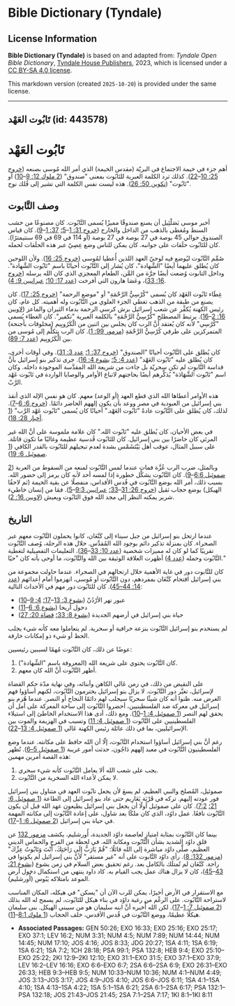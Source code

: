 # Bible Dictionary (Tyndale)

## License Information

**Bible Dictionary (Tyndale)** is based on and adapted from: _Tyndale Open Bible Dictionary_, [Tyndale House Publishers](https://tyndaleopenresources.com/), 2023, which is licensed under a [CC BY-SA 4.0 license](https://creativecommons.org/licenses/by-sa/4.0/legalcode.en).

This markdown version (created `2025-10-20`) is provided under the same license.



--------------------------------

## تَابُوت العَهْد (id: 443578)

تَابُوت العَهْد
===============

أهم جزء في خيمة الاجتماع في البريّة (مقدس الخيمة) الذي أمر الله مُوسى بصنعه ([خروج 25: 10](https://ref.ly/Exod25:10-Exod25:22)–[22](https://ref.ly/Exod25:10-Exod25:22)). كذلك ترد الكلمة العبرية للتَابُوت بمعنى "صندوق" ([2 ملوك 12: 9](https://ref.ly/2Kgs12:9-2Kgs12:10)–[10](https://ref.ly/2Kgs12:9-2Kgs12:10)) أو "تَابُوت" ([تكوين 50: 26](https://ref.ly/Gen50:26)). هذه ليست نفس الكلمة التي تشير إلى فُلك نوح.

وصف التَّابوت
-------------

أخبر موسى بَصَلْئِيل أن يصنع صندوقًا مميزًا يُسمى التَّابُوت. كان مصنوعًا من خشب السنط ومُغطى بالذهب من الداخل والخارج ([خروج 31: 1](https://ref.ly/Exod31:1-Exod31:5)–[5؛](https://ref.ly/Exod31:1-Exod31:5) [37: 1](https://ref.ly/Exod37:1-Exod37:9)–[9](https://ref.ly/Exod37:1-Exod37:9)). كان قياس الصندوق حوالي 45 بوصة في 27 بوصة في 27 بوصة (أو 114 في 69 في 69 سنتيمترًا). كان للتَابُوت حلَقات على جوانبه. كان يمكن للناس وضع عِصِيّ عبر هذه الحلَقات لحمله.

صُمِّم التَّابُوت ليُوضع فيه لوحيّ العهد اللذين أُعطيا لمُوسى ([خروج 25: 16](https://ref.ly/Exod25:16)). ولأن اللوحين كان يُطلق عليهما أيضًا "الشَّهادة"، كان يُشار إلى التَّابُوت أحيانًا باسم "تَابُوت الشَّهادة". وداخل التابوت وُضعت أيضًا جرَّة من المَّن، الطعام المعجزي الذي كان الله يرسله ([خروج 16: 33](https://ref.ly/Exod16:33))، وعَصَا هارون التي أفرخت ([عدد 17: 10؛](https://ref.ly/Num17:10) [عبرانيين 9: 4](https://ref.ly/Heb9:4)).

غِطَاء تَابُوت العَهْد كان يُسمى "كُرْسِيُّ الرَّحْمَةِ" أو "موضع الرحمة" ([خروج 25: 17](https://ref.ly/Exod25:17)). كان يصنع من طبقة من الذهب تغطي الجزء العلوي من التَّابُوت وله أهميته. كل عام، كان رئيس الكهنة يُكفِّر عن شعب إسرائيل برش كرسي الرحمة بدماء الثيران والماعز ([لاويين 16: 2](https://ref.ly/Lev16:2-Lev16:16)–[16](https://ref.ly/Lev16:2-Lev16:16)). يرتبط المصطلح "كُرْسِيُّ الرَّحْمَةِ" بالكلمة العبرية "تكفير". كان الغطاء يُسمى "كُرْسِي" لأنه كان يُعتقد أنَّ الرب كان يجلس بين اثنين من الْكَرُوبِيم (مخلوقات بأجنحة) المتمركزين على طرفي كُرْسِيُّ الرَّحْمَةِ ([مزمور 99: 1](https://ref.ly/Ps99:1)). كان الرب يتكلَّم إلى مُوسى من بين الْكَرُوبِيم ([عدد 7: 89](https://ref.ly/Num7:89)).

كان يُطلق على التَّابُوت أحيانًا "الصندوق" ([خروج 37: 1؛](https://ref.ly/Exod37:1) [عدد 3: 31](https://ref.ly/Num3:31)). وفي أوقات أخرى، كان يُطلق عليه "تَابُوت العَهْد" ([عدد 4: 5؛](https://ref.ly/Num4:5) [يشوع 4: 16](https://ref.ly/Josh4:16)). جرى تذكير بنو إسرائيل بأنَّ قداسة التَّابوت لم تكن سحريّة بل جاءت من شريعة الله المقدَّسة الموجودة داخله. وكان اسم "تَابُوت ٱلشَّهَادَة" يُذكِّرهم أيضًا بحاجتهم لاتباع الأوامر والوصايا الواردة في تَابُوت عَهْد الرَّبّ.

هذه الأوامر أعطاها الله الذي قطع العهد (أو الوعد) معهم. كان هو نفس الإله الذي أنقذ بني إسرائيل من العبودية في مصر ووعد بأن يكون إلههم الحاضر دائمًا. ([خروج 6: 6](https://ref.ly/Exod6:6-Exod6:7)–[7](https://ref.ly/Exod6:6-Exod6:7)). لذلك، كان يُطلق على التَّابُوت عادةً "تَابُوت العَهْد." أحيانًا كان يُسمى "تَابُوت عَهْد الرَّب" ([1 أخبار 28: 18](https://ref.ly/1Chr28:18)).

في بعض الأحيان، كان يُطلق عليه "تَابُوت الله." كان علامة ملموسة على أنَّ الله غير المرئي كان حاضرًا بين بني إسرائيل. كان للتَابُوت قُدسية عظيمة وغالبًا ما تكون قاتلة. على سبيل المثال، عوقب أهل بَيْتَشَمْس بشدة لعدم تبجيلهم للتَابُوت بالقدر الكافي ([1 صموئيل 6: 19](https://ref.ly/1Sam6:19)).

وبالمثل، ضرب الرب عُزَّة فمات عندما لمس التَّابُوت لمنعه من السقوط من العربة ([2 صموئيل 6:6](https://ref.ly/2Sam6:6-2Sam6:9)–[9](https://ref.ly/2Sam6:6-2Sam6:9)). كان التَّابُوت يشكِّل خطورة إذا لمسه أحد لأنه كان يرمز إلى حضور الله. بسبب ذلك، أمر الله بوضع التَّابُوت في قُدس الأقداس، منفصلًا عن بقية الخيمة (ثم لاحقُا الهيكل) بوضع حجاب ثقيل ([خروج 26: 31](https://ref.ly/Exod26:31-Exod26:33)–[33؛](https://ref.ly/Exod26:31-Exod26:33) [عبرانيين 9:3](https://ref.ly/Heb9:3-Heb9:5)–[5](https://ref.ly/Heb9:3-Heb9:5)). فمَا من إنسان خاطيء شرير يمكنه النظر إلى مجد الله فوق التَابُوت ويعيش ([لاويين 16: 2](https://ref.ly/Lev16:2)).

التاريخ
-------

عندما ارتحل بنو إسرائيل من جبل سيناء إلى كَنْعَان، كانوا يحملون التَّابُوت معهم عبر الصحراء. كان بمنزلة تذكير دائم بوجود الله المُقدَّس. خلال هذه الرحلة، وُصف التَّابُوت تقريبًا كما لو كان له مميزات شخصية ([عدد 10: 33](https://ref.ly/Num10:33-Num10:36)–[36](https://ref.ly/Num10:33-Num10:36)). التعليمات التفصيلية لتغطية التَّابُوت وحمله ([عدد 4](https://ref.ly/Num4:1-Num4:49)) أظهرت العلاقة الوثيقة بين الله والتَّابُوت، ما أوحى بأنه كان "حيًا."

كان للتَّابوت دور في غاية الأهمية خلال ارتحالهم في الصحراء. عندما حاولت مجموعة من بني إسرائيل اقتحام كَنْعَان بمفردهم، دون التَّابُوت أو مُوسى، انهزموا أمام أعدائهم ([عدد 14: 44–45](https://ref.ly/Num14:44)). كان للتَابُوت دور مهم في الأحداث التالية:

* عبور نهر الأرْدُنّ ([يشوع 3: 13](https://ref.ly/Josh3:13-Josh3:17)–[17؛](https://ref.ly/Josh3:13-Josh3:17) [4: 9](https://ref.ly/Josh4:9-Josh4:10)–[10](https://ref.ly/Josh4:9-Josh4:10))
* دخول أريحا ([يشوع 6: 6](https://ref.ly/Josh6:6-Josh6:11)–[11](https://ref.ly/Josh6:6-Josh6:11))
* حياة بني إسرائيل في أرضهم الجديدة ([يشوع 8: 33؛](https://ref.ly/Josh8:33) [قضاة 20: 27](https://ref.ly/Judg20:27))

لم يستخدم بنو إسرائيل التَّابُوت بنزعة خرافية أو سحرية. لم يتعاملوا معه كأنه شيء يجلب الحظ أو شيء ذو إمكانات خارقة.

عوضًا عن ذلك، كان التَّابُوت مُهمًا لسببين رئيسيين:

1. كان التَّابُوت يحتوي على شريعة الله (المعروفة باسم "الشِّهادة").
2. أظهر التَّابُوت أنَّ الله كان معهم.

على النقيض من ذلك، في زمن عَالي الكاهن وأبنائه، وفي نهاية مدّة حكم القضاة لإسرائيل، تغيَّر دور التَّابُوت. لا يزال بنو إسرائيل يحترمون التَّابُوت، لكنهم أساؤوا فهم الغرض منه. ظنوا أنه كان شيئًا سحريًا سيجلب لهم دائمًا النجاح أو النصر. عندما هُزم بنو إسرائيل في معركة ضد الفلسطينيين، أحضروا التَّابُوت إلى ساحة المعركة على أمل أن يحقق لهم النصر ([1 صموئيل 4: 1](https://ref.ly/1Sam4:1-1Sam4:10)–[10](https://ref.ly/1Sam4:1-1Sam4:10)). ومع ذلك، أدى هذا الاستخدام الخاطئ إلى استيلاء الفلسطينيين على التَّابُوت ([1 صموئيل 4: 11](https://ref.ly/1Sam4:11)) وتسبب في الهزيمة والموت بين الإسرائيليين، بما في ذلك عائلة رئيس الكهنة عَالي ([1 صموئيل 4: 13](https://ref.ly/1Sam4:13-1Sam4:22)–[22](https://ref.ly/1Sam4:13-1Sam4:22)).

رغم أنَّ بني إسرائيل أساؤوا استخدام التَّابُوت، إلّا أن الله حافظ على مكانته. عندما وضع الفلسطينيون التَّابُوت في معبد إلههم دَاجُون، حدثت أمور غريبة ([1 صموئيل 5–6](https://ref.ly/1Sam5:1-1Sam6:21)). تُظهر هذه القصة أمرين مهمين:

1. يجب على شعب الله ألا يعامل التَّابُوت كأنه شيء سحري.
2. لا يمكن لأعداء الله السخرية من التَّابُوت.

صموئيل، المُصلح والنبي العظيم، لم يسعَ لأن يجعل تابُوت العهد في متناول بني إسرائيل فور عودته إليهم. تركه في قَرْيَة يَعَارِيم حتى عاد بنو إسرائيل إلى الطاعة ([1 صموئيل 6: 21؛](https://ref.ly/1Sam6:21) [7:2](https://ref.ly/1Sam7:2)). كان على صموئيل أولًا أن يجعل بني إسرائيل يطيعون عهد الله قبل أن يكون التَّابُوت نافعًا. عمل داوُد، الذي كان ملكًا بعد شاول، على إعادة التَّابُوت إلى مكانته المهمة في حياة بني إسرائيل ([2 صموئيل 6: 1](https://ref.ly/2Sam6:1-2Sam6:17)–[17](https://ref.ly/2Sam6:1-2Sam6:17)).

بينما كان التَّابُوت بمثابة امتيازٍ لعاصمة داوُد الجديدة، أُورشليم، يكشف [مزمور 132](https://ref.ly/Ps132:1-Ps132:18) عن قلق داوُد الشديد بشأن التَّابُوت ومكانة الله. في لحظة من الفرح والحماس الديني العظيم، صلَّى داوُد مباشرة إلى الله قائلًا: "قُمْ يَارَبُّ إِلَى رَاحَتِكَ، أَنْتَ وَتَابُوتُ عِزِّكَ" ([مزمور 132: 8](https://ref.ly/Ps132:8)). رأى داوُد التَّابوت على أنه "غير مستقر" لأنَّ بني إسرائيل لم يكونوا في راحة. كَنْعَان لم تُمتلَك بالكامل بعد. رغم تحقيق بعض السلام في زمن يشوع ([يشوع 21: 43](https://ref.ly/Josh21:43-Josh21:45)–[45](https://ref.ly/Josh21:43-Josh21:45))، كان لا يزال هناك عمل يجب القيام به. كاد داود ينتهي من استكمال دخول أرض الموعد بامتلاكه يَبُوس (أُورشليم).

مع الاستقرار في الأرض أخيرًا، يمكن للرب الآن أن "يسكن" في هيكله، المكان المناسب لاستراحة التَّابُوت. على الرغْم من رغبة داوُد في بناء هيكل للتَابُوت، لم يسمح له الله بذلك ([2 صموئيل 7: 1](https://ref.ly/2Sam7:1-2Sam7:17)–[17](https://ref.ly/2Sam7:1-2Sam7:17)). لكن الله أُخبره أنَّ ابنه سليمان هو من سيبني الهيكل. بنى سليمان هيكلًا عظيمًا، ووضع التَّابُوت في قُدس الأقدس، خلف الحجاب ([1 ملوك 8:1](https://ref.ly/1Kgs8:1-1Kgs8:11)–[11](https://ref.ly/1Kgs8:1-1Kgs8:11)).

* **Associated Passages:** GEN 50:26; EXO 16:33; EXO 25:16; EXO 25:17; EXO 37:1; LEV 16:2; NUM 3:31; NUM 4:5; NUM 7:89; NUM 14:44; NUM 14:45; NUM 17:10; JOS 4:16; JOS 8:33; JDG 20:27; 1SA 4:11; 1SA 6:19; 1SA 6:21; 1SA 7:2; 1CH 28:18; PSA 99:1; PSA 132:8; HEB 9:4; EXO 25:10–EXO 25:22; 2KI 12:9–2KI 12:10; EXO 31:1–EXO 31:5; EXO 37:1–EXO 37:9; LEV 16:2–LEV 16:16; EXO 6:6–EXO 6:7; 2SA 6:6–2SA 6:9; EXO 26:31–EXO 26:33; HEB 9:3–HEB 9:5; NUM 10:33–NUM 10:36; NUM 4:1–NUM 4:49; JOS 3:13–JOS 3:17; JOS 4:9–JOS 4:10; JOS 6:6–JOS 6:11; 1SA 4:1–1SA 4:10; 1SA 4:13–1SA 4:22; 1SA 5:1–1SA 6:21; 2SA 6:1–2SA 6:17; PSA 132:1–PSA 132:18; JOS 21:43–JOS 21:45; 2SA 7:1–2SA 7:17; 1KI 8:1–1KI 8:11

